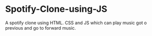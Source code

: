 # Spotify-Clone-using-JS
A spotify clone using HTML. CSS and JS which can play music got o previous and go to forward music.
